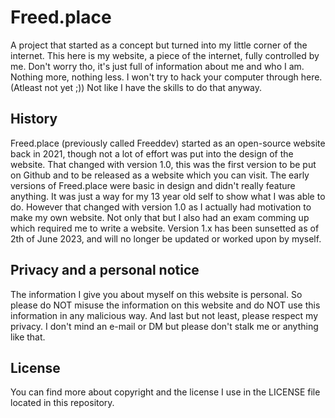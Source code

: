 # Freed.place
A project that started as a concept but turned into my little corner of the internet.
This here is my website, a piece of the internet, fully controlled by me.
Don't worry tho, it's just full of information about me and who I am. Nothing more, nothing less.
I won't try to hack your computer through here. (Atleast not yet ;))
Not like I have the skills to do that anyway.

## History
Freed.place (previously called Freeddev) started as an open-source website back in 2021, though not a lot of effort was put into the design of the website. 
That changed with version 1.0, this was the first version to be put on Github and to be released as a website which you can visit.
The early versions of Freed.place were basic in design and didn't really feature anything. It was just a way for my 13 year old self to show what I was able to do.
However that changed with version 1.0 as I actually had motivation to make my own website. 
Not only that but I also had an exam comming up which required me to write a website. 
Version 1.x has been sunsetted as of 2th of June 2023, and will no longer be updated or worked upon by myself.

## Privacy and a personal notice
The information I give you about myself on this website is personal.
So please do NOT misuse the information on this website and do NOT use this information in any malicious way.
And last but not least, please respect my privacy. I don't mind an e-mail or DM but please don't stalk me or anything like that.

## License
You can find more about copyright and the license I use in the LICENSE file located in this repository.
